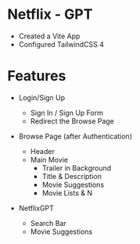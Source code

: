 # Netflix - GPT

- Created a Vite App
- Configured TailwindCSS 4

# Features

- Login/Sign Up

  - Sign In / Sign Up Form
  - Redirect the Browse Page

- Browse Page (after Authentication)

  - Header
  - Main Movie
    - Trailer in Background
    - Title & Description
    - Movie Suggestions
    - Movie Lists & N

- NetflixGPT
  - Search Bar
  - Movie Suggestions

